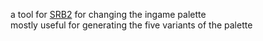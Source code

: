 a tool for [SRB2](https://www.srb2.org) for changing the ingame palette    
mostly useful for generating the five variants of the palette